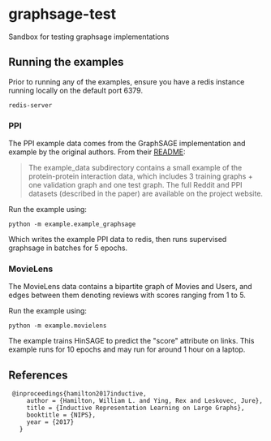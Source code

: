 # graphsage-test

Sandbox for testing graphsage implementations

## Running the examples
Prior to running any of the examples, ensure you have a redis instance running locally on the default port 6379.
```
redis-server
```

### PPI
The PPI example data comes from the GraphSAGE implementation and example by the original authors. From their [README](https://github.com/williamleif/GraphSAGE):
> The example_data subdirectory contains a small example of the protein-protein interaction data, which includes 3 training graphs + one validation graph and one test graph. The full Reddit and PPI datasets (described in the paper) are available on the project website.

Run the example using:
```
python -m example.example_graphsage
```
Which writes the example PPI data to redis, then runs supervised graphsage in batches for 5 epochs.

### MovieLens
The MovieLens data contains a bipartite graph of Movies and Users, and edges between them denoting reviews with scores 
ranging from 1 to 5. 

Run the example using:
```
python -m example.movielens
```
The example trains HinSAGE to predict the "score" attribute on links. This example runs for 10 epochs and may run for 
around 1 hour on a laptop.

## References

```
 @inproceedings{hamilton2017inductive,
     author = {Hamilton, William L. and Ying, Rex and Leskovec, Jure},
     title = {Inductive Representation Learning on Large Graphs},
     booktitle = {NIPS},
     year = {2017}
   }
```